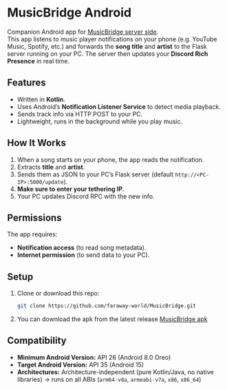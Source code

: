 # MusicBridge Android

Companion Android app for [MusicBridge server side](https://github.com/faraway-world/Musicbridge-server-side).  
This app listens to music player notifications on your phone (e.g. YouTube Music, Spotify, etc.) and forwards the **song title** and **artist** to the Flask server running on your PC. The server then updates your **Discord Rich Presence** in real time.

## Features
- Written in **Kotlin**.  
- Uses Android’s **Notification Listener Service** to detect media playback.  
- Sends track info via HTTP POST to your PC.  
- Lightweight, runs in the background while you play music.  

## How It Works
1. When a song starts on your phone, the app reads the notification.  
2. Extracts **title** and **artist**.  
3. Sends them as JSON to your PC’s Flask server (default `http://<PC-IP>:5000/update`).  
4. **Make sure to enter your tethering IP.**
5. Your PC updates Discord RPC with the new info.  

## Permissions
The app requires:
- **Notification access** (to read song metadata).  
- **Internet permission** (to send data to your PC).  

## Setup
1. Clone or download this repo:
   ```bash
   git clone https://github.com/faraway-world/MusicBridge.git
2. You can download the apk from the latest release [MusicBridge apk](https://github.com/faraway-world/MusicBridge/releases/tag/v0.1)

## Compatibility

- **Minimum Android Version:** API 26 (Android 8.0 Oreo)  
- **Target Android Version:** API 35 (Android 15)  
- **Architectures:** Architecture-independent (pure Kotlin/Java, no native libraries) → runs on all ABIs (`arm64-v8a`, `armeabi-v7a`, `x86`, `x86_64`)
